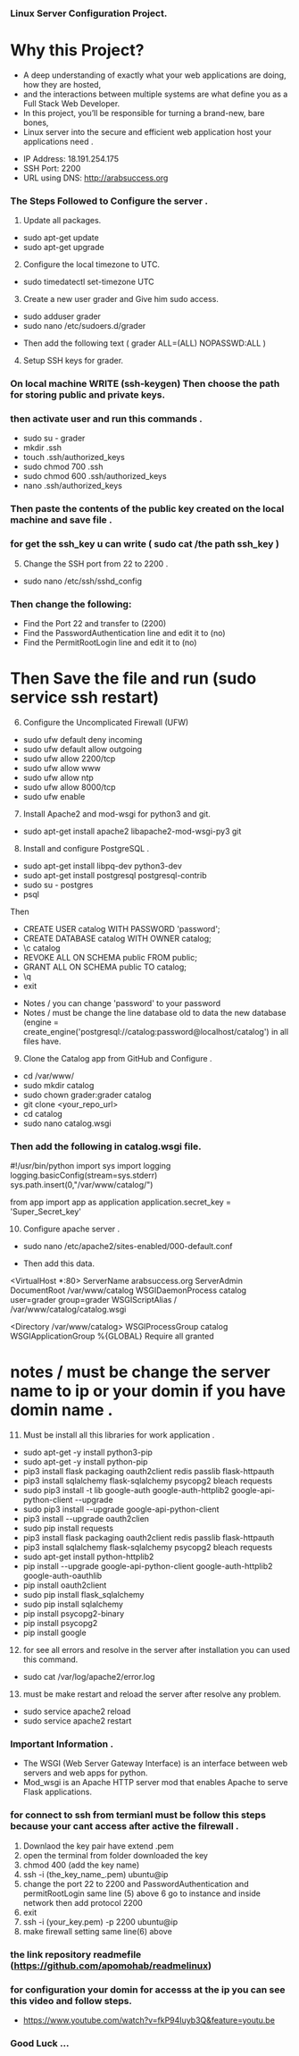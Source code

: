 ### Linux Server Configuration Project.


# Why this Project?

- A deep understanding of exactly what your web applications are doing, how they are hosted,
- and the interactions between multiple systems are what define you as a Full Stack Web Developer.
- In this project, you’ll be responsible for turning a brand-new, bare bones,
- Linux server into the secure and efficient web application host your applications need .

 
* IP Address: 18.191.254.175
* SSH Port:   2200
* URL using DNS: http://arabsuccess.org




### The Steps Followed to Configure the server .


1. Update all packages.

* sudo apt-get update 
* sudo apt-get upgrade 




2. Configure the local timezone to UTC.

* sudo timedatectl set-timezone UTC 



3. Create a new user grader and Give him sudo access.

* sudo adduser grader 
* sudo nano /etc/sudoers.d/grader 
- Then add the following text ( grader ALL=(ALL) NOPASSWD:ALL ) 



4. Setup SSH keys for grader.

### On local machine WRITE (ssh-keygen) Then choose the path for storing public and private keys.
### then activate user and run this commands .

* sudo su - grader
* mkdir .ssh
* touch .ssh/authorized_keys 
* sudo chmod 700 .ssh
* sudo chmod 600 .ssh/authorized_keys 
* nano .ssh/authorized_keys 

### Then paste the contents of the public key created on the local machine and save file .
### for get the ssh_key u can write ( sudo cat /the path ssh_key )



5. Change the SSH port from 22 to 2200 .

* sudo nano /etc/ssh/sshd_config

### Then change the following:

* Find the Port 22 and transfer to (2200)
* Find the PasswordAuthentication line and edit it to (no)
* Find the PermitRootLogin line and edit it to (no)

# Then Save the file and run (sudo service ssh restart)




6. Configure the Uncomplicated Firewall (UFW)

* sudo ufw default deny incoming
* sudo ufw default allow outgoing
* sudo ufw allow 2200/tcp
* sudo ufw allow www
* sudo ufw allow ntp
* sudo ufw allow 8000/tcp
* sudo ufw enable




7. Install Apache2 and mod-wsgi for python3 and git.

* sudo apt-get install apache2 libapache2-mod-wsgi-py3 git





8. Install and configure PostgreSQL .

* sudo apt-get install libpq-dev python3-dev
* sudo apt-get install postgresql postgresql-contrib
* sudo su - postgres
* psql

Then

* CREATE USER catalog WITH PASSWORD 'password';
* CREATE DATABASE catalog WITH OWNER catalog;
* \c catalog
* REVOKE ALL ON SCHEMA public FROM public;
* GRANT ALL ON SCHEMA public TO catalog;
* \q
* exit

- Notes / you can change 'password' to your password 
- Notes / must be change the line database old to data the new database (engine = create_engine('postgresql://catalog:password@localhost/catalog') in all files have.




9. Clone the Catalog app from GitHub and Configure .

* cd /var/www/
* sudo mkdir catalog
* sudo chown grader:grader catalog
* git clone <your_repo_url> 
* cd catalog
* sudo nano catalog.wsgi


### Then add the following in catalog.wsgi file.

#!/usr/bin/python
import sys
import logging
logging.basicConfig(stream=sys.stderr)
sys.path.insert(0,"/var/www/catalog/")

from app import app as application
application.secret_key = 'Super_Secret_key'





10. Configure apache server .

* sudo nano /etc/apache2/sites-enabled/000-default.conf

- Then add this data.

<VirtualHost *:80>
  ServerName arabsuccess.org
  ServerAdmin <Email>
  DocumentRoot /var/www/catalog
  WSGIDaemonProcess catalog user=grader group=grader
  WSGIScriptAlias / /var/www/catalog/catalog.wsgi

  <Directory /var/www/catalog>
    WSGIProcessGroup catalog
    WSGIApplicationGroup %{GLOBAL}
    Require all granted
  </Directory>

</VirtualHost>


# notes / must be change the server name to ip or your domin if you have domin name .



11. Must be install all this libraries for work application .

- sudo apt-get -y install python3-pip
- sudo apt-get -y install python-pip
- pip3 install flask packaging oauth2client redis passlib flask-httpauth
- pip3 install sqlalchemy flask-sqlalchemy psycopg2 bleach requests
- sudo pip3 install -t lib google-auth google-auth-httplib2 google-api-python-client --upgrade
- sudo pip3 install --upgrade google-api-python-client
- pip3 install --upgrade oauth2clien
- sudo pip install requests
- pip3 install flask packaging oauth2client redis passlib flask-httpauth
- pip3 install sqlalchemy flask-sqlalchemy psycopg2 bleach requests
- sudo apt-get install python-httplib2
- pip install --upgrade google-api-python-client google-auth-httplib2 google-auth-oauthlib
- pip install oauth2client
- sudo pip install flask_sqlalchemy
- sudo pip install sqlalchemy
- pip install psycopg2-binary
- pip install psycopg2
- pip install google




12. for see all errors and resolve in the server after installation you can used this command.



* sudo cat /var/log/apache2/error.log 




13. must be make restart and reload the server after resolve any problem.

* sudo service apache2 reload
* sudo service apache2 restart







### Important Information .

* The WSGI (Web Server Gateway Interface) is an interface between web servers and web apps for python. 
* Mod_wsgi is an Apache HTTP server mod that enables Apache to serve Flask applications.





### for connect to ssh from termianl must be follow this steps because your cant access after active the filrewall .

1. Downlaod the key pair have extend .pem
2. open the terminal from folder downloaded the key
3. chmod 400 (add the key name)
4. ssh -i (the_key_name_.pem) ubuntu@ip 
5. change the port 22 to 2200 and PasswordAuthentication and permitRootLogin same line (5) above
6 go to instance and inside network then add protocol 2200 
7. exit
8. ssh -i (your_key.pem) -p 2200 ubuntu@ip
9. make firewall setting same line(6) above


### the link repository readmefile (https://github.com/apomohab/readmelinux)



### for configuration your domin for accesss at the ip you can see this video and follow steps.

- https://www.youtube.com/watch?v=fkP94Iuyb3Q&feature=youtu.be



### Good Luck ...













